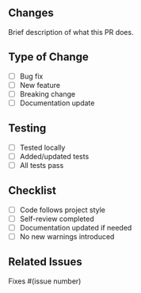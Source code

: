 ## Changes
Brief description of what this PR does.

## Type of Change
- [ ] Bug fix
- [ ] New feature
- [ ] Breaking change
- [ ] Documentation update

## Testing
- [ ] Tested locally
- [ ] Added/updated tests
- [ ] All tests pass

## Checklist
- [ ] Code follows project style
- [ ] Self-review completed
- [ ] Documentation updated if needed
- [ ] No new warnings introduced

## Related Issues
Fixes #(issue number)
